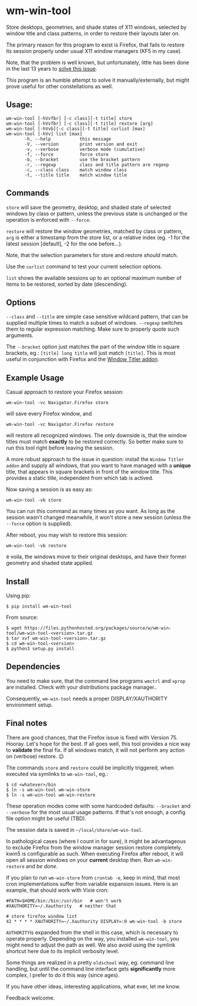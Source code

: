 wm-win-tool
===========
Store desktops, geometries, and shade states of X11 windows, selected by
window title and class patterns, in order to restore their layouts later on.

The primary reason for this program to exist is Firefox, that fails to restore
its session properly under usual X11 window managers (KF5 in my case).

Note, that the problem is well known, but unfortunately, little has been done
in the last 13 years to [solve this issue](https://bugzilla.mozilla.org/show_bug.cgi?id=372650).

This program is an humble attempt to solve it manually/externally, but might
prove useful for other constellations as well.

Usage:
------
```
wm-win-tool [-hVvfbr] [-c class][-t title] store
wm-win-tool [-hVvfbr] [-c class][-t title] restore [arg]
wm-win-tool [-hVvb][-c class][-t title] curlist [max]
wm-win-tool [-hVv] list [max]
       -h, --help           this message
       -V, --version        print version and exit
       -v, --verbose        verbose mode (cumulative)
       -f, --force          force store
       -b, --bracket        use the bracket pattern
       -r, --regexp         class and title pattern are regexp
       -c, --class class    match window class
       -t, --title title    match window title
```

Commands
--------
`store` will save the geometry, desktop, and shaded state of selected windows
by class or pattern, unless the previous state is unchanged or the operation
is enforced with `--force`.

`restore` will restore the window geometries, matched by class or pattern,
`arg` is either a timestamp from the store list, or a relative index (eg. -1
for the latest session [default], -2 for the one before...).

Note, that the selection parameters for store and restore *should* match.

Use the `curlist` command to test your current selection options.

`list` shows the available sessions up to an optional maximum number of items
to be restored, sorted by date (descending).

Options
-------
`--class` and `--title` are simple case sensitive wildcard pattern, that can
be supplied multiple times to match a subset of windows. `--regexp` switches
them to regular expression matching. Make sure to properly quote such
arguments.

The `--bracket` option just matches the part of the window title in square
brackets, eg.: `[title] long title` will just match `[title]`. This is most
useful in conjunction with Firefox and the
[Window Titler addon](https://github.com/tpamula/webextension-window-titler).

Example Usage
-------------
Casual approach to restore your Firefox session:
```
wm-win-tool -vc Navigator.Firefox store
```
will save every Firefox window, and
```
wm-win-tool -vc Navigator.Firefox restore
```
will restore all recognized windows. The only downside is, that the window
titles must match **exactly** to be restored correctly. So better make sure to
run this tool right before leaving the session.

A more robust approach to the issue in question: install the
`Window Titler addon` and supply all windows, that you want to have managed
with a **unique** title, that appears in square brackets in front of the
window title. This provides a static title, independent from which tab is
actived.

Now saving a session is as easy as:
```
wm-win-tool -vb store
```

You can run this command as many times as you want. As long as the session
wasn't changed meanwhile, it won't store a new session (unless the `--force`
option is supplied).

After reboot, you may wish to restore this session:
```
wm-win-tool -vb restore
```
é voila, the windows move to their original desktops, and have their former
geometry and shaded state applied.

Install
-------
Using pip:
```
$ pip install wm-win-tool
```

From source:
```
$ wget https://files.pythonhosted.org/packages/source/w/wm-win-tool/wm-win-tool-<version>.tar.gz
$ tar xvf wm-win-tool-<version>.tar.gz
$ cd wm-win-tool-<version>
$ python3 setup.py install
```

Dependencies
------------
You need to make sure, that the command line programs `wmctrl` and `xprop` are
installed. Check with your distributions package manager..

Consequently, `wm-win-tool` needs a proper DISPLAY/XAUTHORITY environment
setup.

Final notes
-----------
There are good chances, that the Firefox issue is fixed with Version 75. Hooray.
Let's hope for the best. If all goes well, this tool provides a nice way to
**validate** the final fix. If all windows match, it will not perform any action
on (verbose) restore. :wink:

The commands `store` and `restore` could be implicitly triggered, when executed
via symlinks to `wm-win-tool`, eg.:
```
$ cd <whatever>/bin
$ ln -s wm-win-tool wm-win-store
$ ln -s wm-win-tool wm-win-restore
```
These operation modes come with some hardcoded defaults: `--bracket` and
`--verbose` for the most usual usage patterns. If that's not enough, a config
file option might be useful (TBD).

The session data is saved in `~/local/share/wm-win-tool`.

In pathological cases (where I count in for sure), it might be advantageous
to exclude Firefox from the window manager session restore completely. kwin5
is configurable as such. When executing Firefox after reboot, it will open all
session windows on your **current** desktop then. Run `wm-win-restore` and *be
done*.

If you plan to run `wm-win-store` from `crontab -e`, keep in mind, that most
cron implementations suffer from variable expansion issues. Here is an
example, that should work with Vixie cron:
```
#PATH=$HOME/bin:/bin:/usr/bin	# won't work
#XAUTHORITY=~/.Xauthority	# neither that

# store firefox window list
42 * * * * XAUTHORITY=~/.Xauthority DISPLAY=:0 wm-win-tool -b store
```
`AUTHORITY`is expanded from the shell in this case, which is necessary to
operate properly. Depending on the way, you installed `wm-win-tool`, you might
need to adjust the path as well. We also avoid using the symlink shortcut
here due to its implicit verbosity level.

Some things are realized in a pretty `oldschool` way, eg. command line
handling, but until the command line interface gets **significantly** more
complex, I prefer to do it this way (since ages).

If you have other ideas, interesting applications, what ever, let me know.

Feedback welcome.

